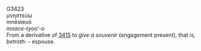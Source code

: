 <body>
  <p>G3423<br>  μνηστεύω  <br> mnēsteuō  <br><i>mnace-tyoo‘-o </i><br>From a derivative of <a href="g3415.htm">3415</a>  to <i>give</i> <i>a</i> <i>souvenir</i> (engagement present), that is, <i>betroth:</i> - espouse.<br></p>
 </body>